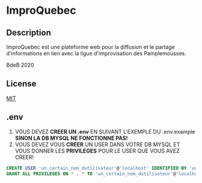 # ImproQuebec

## Description

ImproQuebec est une plateforme web pour la diffusion et le partage d'informations en lien avec la ligue d'improvisation des Pamplemousses. 

BdeB 2020

## License
[MIT](https://choosealicense.com/licenses/mit/)


## .env
1. VOUS DEVEZ __CREER UN .env__ EN SUIVANT L'EXEMPLE DU .env.example __SINON LA DB MYSQL NE FONCTIONNE PAS!__
2. VOUS DEVEZ VOUS __CREER__ UN USER DANS VOTRE DB MYSQL ET VOUS DONNER LES __PRIVILEGES__ POUR LE USER QUE VOUS AVEZ CREER!

  ```sql
  CREATE USER 'un_certain_nom_dutilisateur'@'localhost' IDENTIFIED BY 'un_certain_mot_de_passe';
  GRANT ALL PRIVILEGES ON * . * TO 'un_certain_nom_dutilisateur'@'localhost';
  ```
